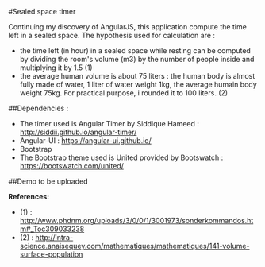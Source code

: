 #Sealed space timer

Continuing my discovery of AngularJS, this application compute the time left in a sealed space.
The hypothesis used for calculation are :
* the time left (in hour) in a sealed space while resting can be computed by dividing the room's volume (m3) by the number of people inside and multiplying it by 1.5 (1)
* the average human volume is about 75 liters : the human body is almost fully made of water, 1 liter of water weight 1kg, the average humain body weight 75kg. For practical purpose, i rounded it to 100 liters. (2)

##Dependencies :
* The timer used is Angular Timer by Siddique Hameed : http://siddii.github.io/angular-timer/
* Angular-UI : https://angular-ui.github.io/
* Bootstrap
* The Bootstrap theme used is United provided by Bootswatch : https://bootswatch.com/united/

##Demo 
to be uploaded

**References:**
* (1) : http://www.phdnm.org/uploads/3/0/0/1/3001973/sonderkommandos.htm#_Toc309033238
* (2) : http://intra-science.anaisequey.com/mathematiques/mathematiques/141-volume-surface-population
